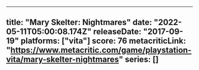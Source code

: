 
---
title: "Mary Skelter: Nightmares"
date: "2022-05-11T05:00:08.174Z"
releaseDate: "2017-09-19"
platforms: ["vita"]
score: 76
metacriticLink: "https://www.metacritic.com/game/playstation-vita/mary-skelter-nightmares"
series: []
---
